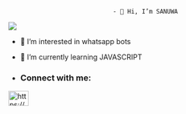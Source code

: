                                  
                                 - 👋 Hi, I’m SANUWA
 <p align="left"> <a href="https://github.com/ryo-ma/github-profile-trophy"><img src="https://github-profile-trophy.vercel.app/?username=sanuwaofficial&theme=onedark"></a> </p>

- 👀 I’m interested in whatsapp bots

- 🌱 I’m currently learning JAVASCRIPT
- <h3 align="left">Connect with me:</h3>
<p align="left">

<a href="https://instagram.com/__.sanuwa.__" target="blank"><img align="center" src="https://raw.githubusercontent.com/rahuldkjain/github-profile-readme-generator/master/src/images/icons/Social/instagram.svg" alt="https://www.instagram.com/__.sanuwa.__/" height="30" width="40" /></a>
</p>

